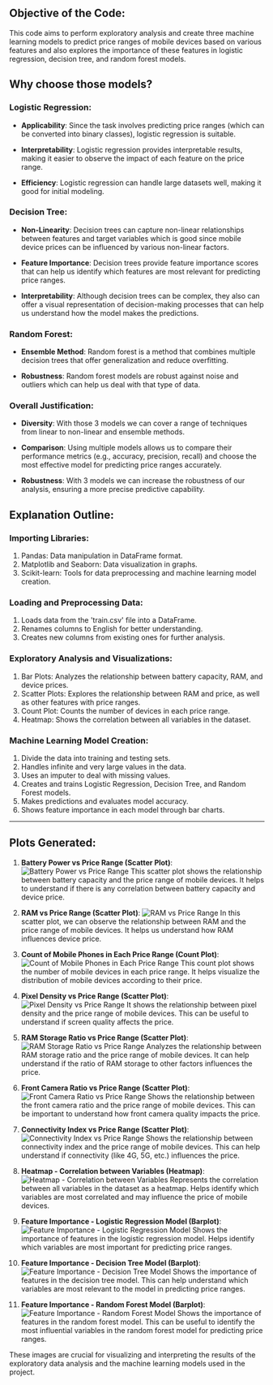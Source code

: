 ## Objective of the Code:

This code aims to perform exploratory analysis and create three machine learning models to predict price ranges of mobile devices based on various features and also explores the importance of these features in logistic regression, decision tree, and random forest models.

## Why choose those models?

### Logistic Regression:

- **Applicability**: Since the task involves predicting price ranges (which can be converted into binary classes), logistic regression is suitable.
  
- **Interpretability**: Logistic regression provides interpretable results, making it easier to observe the impact of each feature on the price range.
  
- **Efficiency**: Logistic regression can handle large datasets well, making it good for initial modeling.

### Decision Tree:

- **Non-Linearity**: Decision trees can capture non-linear relationships between features and target variables which is good since mobile device prices can be influenced by various non-linear factors.
  
- **Feature Importance**: Decision trees provide feature importance scores that can help us identify which features are most relevant for predicting price ranges.
  
- **Interpretability**: Although decision trees can be complex, they also can offer a visual representation of decision-making processes that can help us understand how the model makes the predictions.

### Random Forest:

- **Ensemble Method**: Random forest is a method that combines multiple decision trees that offer generalization and reduce overfitting.
  
- **Robustness**: Random forest models are robust against noise and outliers which can help us deal with that type of data.

### Overall Justification:

- **Diversity**: With those 3 models we can cover a range of techniques from linear to non-linear and ensemble methods.
  
- **Comparison**: Using multiple models allows us to compare their performance metrics (e.g., accuracy, precision, recall) and choose the most effective model for predicting price ranges accurately.
  
- **Robustness**: With 3 models we can increase the robustness of our analysis, ensuring a more precise predictive capability.

## Explanation Outline:

### Importing Libraries:

1. Pandas: Data manipulation in DataFrame format.
2. Matplotlib and Seaborn: Data visualization in graphs.
3. Scikit-learn: Tools for data preprocessing and machine learning model creation.

### Loading and Preprocessing Data:

1. Loads data from the 'train.csv' file into a DataFrame.
2. Renames columns to English for better understanding.
3. Creates new columns from existing ones for further analysis.

### Exploratory Analysis and Visualizations:

1. Bar Plots: Analyzes the relationship between battery capacity, RAM, and device prices.
2. Scatter Plots: Explores the relationship between RAM and price, as well as other features with price ranges.
3. Count Plot: Counts the number of devices in each price range.
4. Heatmap: Shows the correlation between all variables in the dataset.

### Machine Learning Model Creation:

1. Divide the data into training and testing sets.
2. Handles infinite and very large values in the data.
3. Uses an imputer to deal with missing values.
4. Creates and trains Logistic Regression, Decision Tree, and Random Forest models.
5. Makes predictions and evaluates model accuracy.
6. Shows feature importance in each model through bar charts.

---

## Plots Generated:

1. **Battery Power vs Price Range (Scatter Plot)**: ![Battery Power vs Price Range](battery_power_vs_price_range.png)
   This scatter plot shows the relationship between battery capacity and the price range of mobile devices. It helps to understand if there is any correlation between battery capacity and device price.

2. **RAM vs Price Range (Scatter Plot)**: ![RAM vs Price Range](ram_vs_price_range.png)
   In this scatter plot, we can observe the relationship between RAM and the price range of mobile devices. It helps us understand how RAM influences device price.

3. **Count of Mobile Phones in Each Price Range (Count Plot)**: ![Count of Mobile Phones in Each Price Range](count_of_mobile_phones_in_each_price_range.png)
   This count plot shows the number of mobile devices in each price range. It helps visualize the distribution of mobile devices according to their price.

4. **Pixel Density vs Price Range (Scatter Plot)**: ![Pixel Density vs Price Range](pixel_density_vs_price_range_scatter.png)
   It shows the relationship between pixel density and the price range of mobile devices. This can be useful to understand if screen quality affects the price.

5. **RAM Storage Ratio vs Price Range (Scatter Plot)**: ![RAM Storage Ratio vs Price Range](ram_storage_ratio_vs_price_range_scatter.png)
   Analyzes the relationship between RAM storage ratio and the price range of mobile devices. It can help understand if the ratio of RAM storage to other factors influences the price.

6. **Front Camera Ratio vs Price Range (Scatter Plot)**: ![Front Camera Ratio vs Price Range](front_camera_ratio_vs_price_range_scatter.png)
   Shows the relationship between the front camera ratio and the price range of mobile devices. This can be important to understand how front camera quality impacts the price.

7. **Connectivity Index vs Price Range (Scatter Plot)**: ![Connectivity Index vs Price Range](connectivity_index_vs_price_range_scatter.png)
   Shows the relationship between connectivity index and the price range of mobile devices. This can help understand if connectivity (like 4G, 5G, etc.) influences the price.

8. **Heatmap - Correlation between Variables (Heatmap)**: ![Heatmap - Correlation between Variables](heatmap_correlation_between_variables.png)
   Represents the correlation between all variables in the dataset as a heatmap. Helps identify which variables are most correlated and may influence the price of mobile devices.

9. **Feature Importance - Logistic Regression Model (Barplot)**: ![Feature Importance - Logistic Regression Model](feature_importance_logistic_regression.png)
   Shows the importance of features in the logistic regression model. Helps identify which variables are most important for predicting price ranges.

10. **Feature Importance - Decision Tree Model (Barplot)**: ![Feature Importance - Decision Tree Model](feature_importance_decision_tree.png)
    Shows the importance of features in the decision tree model. This can help understand which variables are most relevant to the model in predicting price ranges.

11. **Feature Importance - Random Forest Model (Barplot)**: ![Feature Importance - Random Forest Model](feature_importance_RFM.png)
    Shows the importance of features in the random forest model. This can be useful to identify the most influential variables in the random forest model for predicting price ranges.

These images are crucial for visualizing and interpreting the results of the exploratory data analysis and the machine learning models used in the project.

